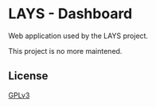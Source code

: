 # LAYS - Dashboard

Web application used by the LAYS project.

This project is no more maintened.

## License

[GPLv3][GPLv3]

 [GPLv3]: https://www.gnu.org/licenses/gpl.txt
